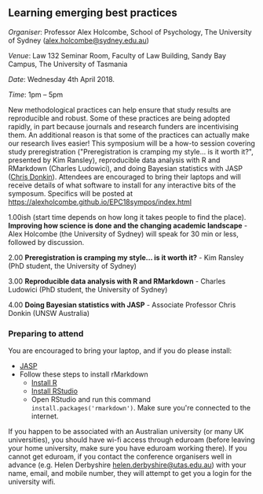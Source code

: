 ## Learning emerging best practices

*Organiser*: Professor Alex Holcombe, School of Psychology, The University of Sydney (alex.holcombe@sydney.edu.au)

*Venue*: Law 132 Seminar Room, Faculty of Law Building, Sandy Bay Campus, The University of Tasmania

*Date*: Wednesday 4th April 2018.

*Time*: 1pm – 5pm

New methodological practices can help ensure that study results are reproducible and robust. Some of these practices are being adopted rapidly, in part because journals and research funders are incentivising them. An additional reason is that some of the practices can actually make our research lives easier! This symposium will be a how-to session covering study preregistration ("Preregistration is cramping my style... is it worth it?", presented by Kim Ransley), reproducible data analysis with R and RMarkdown (Charles Ludowici), and doing Bayesian statistics with JASP ([Chris Donkin](http://www.psy.unsw.edu.au/contacts-people/academic-staff/dr-chris-donkin)).  Attendees are encouraged to bring their laptops and will receive details of what software to install for any interactive  bits of the symposum. Specifics will be posted at https://alexholcombe.github.io/EPC18sympos/index.html

1.00ish (start time depends on how long it takes people to find the place). **Improving how science is done and the changing academic landscape** - Alex Holcombe (the University of Sydney) will speak for 30 min or less, followed by discussion.

2.00 **Preregistration is cramping my style... is it worth it?**  - Kim Ransley (PhD student, the University of Sydney)

3.00 **Reproducible data analysis with R and RMarkdown** - Charles Ludowici (PhD student, the University of Sydney)

4.00 **Doing Bayesian statistics with JASP** - Associate Professor Chris Donkin (UNSW Australia)

<!-- After questions about my presentation, we could then have instructions on screen , and us roving around, to help those who don't have JASP and Rmarkdown with RStudio installed.  For those who don't have eduroam and failed to request that EPC get them an account, I might mobile hotspot my phone so they can download things. -->


### Preparing to attend

You are encouraged to bring your laptop, and if you do please install:

* [JASP](https://jasp-stats.org/)
* Follow these steps to install rMarkdown
    * [Install R](https://cran.r-project.org/)
    * [Install RStudio](https://www.rstudio.com/products/rstudio/download/)
    * Open RStudio and run this command `install.packages('rmarkdown')`. Make sure you're connected to the internet.

If you happen to be associated with an Australian university (or many UK universities), you should have wi-fi access through eduroam (before leaving your home university, make sure you have eduroam working there). If you cannot get eduroam, if you contact the conference organisers well in advance (e.g. Helen Derbyshire <helen.derbyshire@utas.edu.au>) with your name, email, and mobile number, they will attempt to get you a login for the university wifi.
